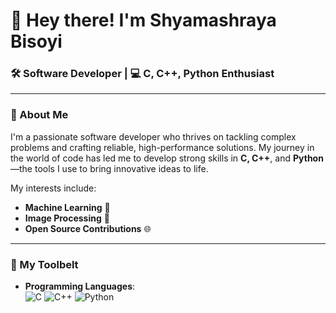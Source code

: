 # 👋 Hey there! I'm **Shyamashraya Bisoyi**

### 🛠️ Software Developer | 💻 C, C++, Python Enthusiast

---

### 🚀 About Me

I'm a passionate software developer who thrives on tackling complex problems and crafting reliable, high-performance solutions. My journey in the world of code has led me to develop strong skills in **C, C++**, and **Python**—the tools I use to bring innovative ideas to life.

My interests include:
- **Machine Learning** 🌱
- **Image Processing** 📸
- **Open Source Contributions** 🌐

---

### 💼 My Toolbelt

- **Programming Languages**:  
  ![C](https://img.shields.io/badge/-C-00599C?logo=c&logoColor=white&style=for-the-badge) 
  ![C++](https://img.shields.io/badge/-C++-00599C?logo=c%2B%2B&logoColor=white&style=for-the-badge) 
  ![Python](https://img.shields.io/badge/-Python-3776AB?logo=python&logoColor=white&style=for-the-badge)
